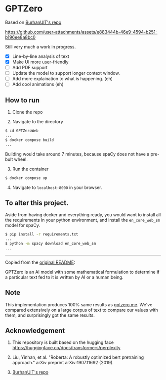 # GPTZero

Based on [BurhanUlT's repo](https://github.com/BurhanUlTayyab/GPTZero)

https://github.com/user-attachments/assets/e883444b-46e9-4594-b251-b196ee8a8bc0

Still very much a work in progress.

- [x] Line-by-line analysis of text
- [x] Make UI more user-friendly
- [ ] Add PDF support
- [ ] Update the model to support longer context window.
- [ ] Add more explaination to what is happening. (eh)
- [ ] Add cool animations (eh)

## How to run

1. Clone the repo

2. Navigate to the directory
```bash
$ cd GPTZeroWeb
...
$ docker compose build
...
```
Building would take around 7 minutes, because spaCy does not have a pre-bult wheel.

3. Run the container
```bash
$ docker compose up
```

4. Navigate to `localhost:8000` in your browser.

## To alter this project.
Aside from having docker and everything ready, you would want to install all the requirements in your python environment, and install the `en_core_web_sm` model for spaCy.
```bash
$ pip install -r requirements.txt
...
$ python -m spacy download en_core_web_sm
...
```

---

Copied from the [original README](https://github.com/BurhanUlTayyab/GPTZero):

GPTZero is an AI model with some mathematical formulation to determine if a particular text fed to it is written by AI or a human being.

## Note
This implementation produces 100% same results as <a href="https://gptzero.me">gptzero.me</a>. We've compared extensively on a large corpus of text to compare our values with them, and surprisingly got the same results.

## Acknowledgement
1. This repository is built based on the hugging face
https://huggingface.co/docs/transformers/perplexity

2. Liu, Yinhan, et al. "Roberta: A robustly optimized bert pretraining approach." arXiv preprint arXiv:1907.11692 (2019).

3. [BurhanUlT's repo](https://github.com/BurhanUlTayyab/GPTZero)
